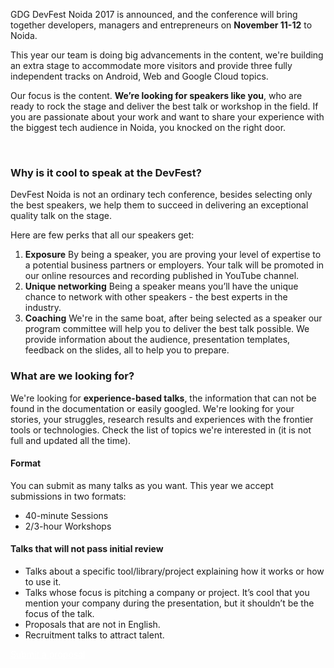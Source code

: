 GDG DevFest Noida 2017 is  announced, and  the conference will bring together developers, managers and entrepreneurs on **November 11-12** to Noida.

This year our team is doing big advancements in the content, we're building an extra stage to accommodate more visitors and provide three fully independent tracks on Android, Web and Google Cloud topics.
 
Our focus is the content. **We’re looking for speakers like you**, who are ready to rock the stage and deliver the best talk or workshop in the field. If you are passionate about your work and want to share your experience with the biggest tech audience in Noida, you knocked on the right door.


<br/>

### Why is it cool to speak at the DevFest?

DevFest Noida is not an ordinary tech conference, besides selecting only the best speakers, we help them to succeed in delivering an exceptional quality talk on the stage. 

Here are few perks that all our speakers get:


1. **Exposure** By being a speaker, you are proving your level of expertise to a potential business partners or employers. Your talk will be promoted in our online resources and recording published in YouTube channel.
2. **Unique networking** Being a speaker means you’ll have the unique chance to network with other speakers - the best experts in the industry.
3. **Coaching** We're in the same boat, after being selected as a speaker our program committee will help you to deliver the best talk possible. We provide information about the audience, presentation templates, feedback on the slides, all to help you to prepare.



### What are we looking for?

We're looking for **experience-based talks**, the information that can not be found in the documentation or easily googled. We're looking for your stories, your struggles, research results and experiences with the frontier tools or technologies. Check the list of topics we're interested in (it is not full and updated all the time).

#### Format
You can submit as many talks as you want. This year we accept submissions in two formats:
* 40-minute Sessions
* 2/3-hour Workshops


#### Talks that will not pass initial review
* Talks about a specific tool/library/project explaining how it works or how to use it.
* Talks whose focus is pitching a company or project. It’s cool that you mention your company during the presentation, but it shouldn’t be the focus of the talk.
* Proposals that are not in English.
* Recruitment talks to attract talent.


<div class="text-center">
<a href="https://docs.google.com/forms/d/e/1FAIpQLScpU9TT12B3J6JEl26BN6RQW3abawrCwtGv4obINd2d-javrA/viewform?usp=sf_link" target="_blank" class="style-scope header-content" style="color: white; ">
  <paper-button class="primary style-scope header-content x-scope paper-button-0" raised="" role="button" tabindex="0" animated="" aria-disabled="false" elevation="1">Submit a proposal</paper-button>
</a>
</div>
<br/>



